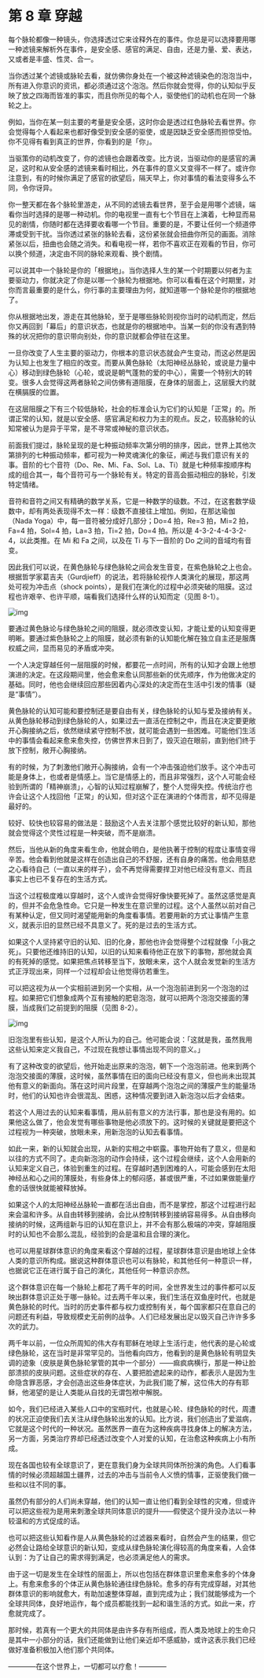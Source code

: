 # 第 8 章 穿越

每个脉轮都像一种镜头，你选择透过它来诠释外在的事件。你总是可以选择要用哪一种滤镜来解析外在事件，是安全感、感官的满足、自由，还是力量、爱、表达，又或者是丰盛、性灵、合一。

当你透过某个滤镜或脉轮去看，就仿佛你身处在一个被这种滤镜染色的泡泡当中，所有进入你意识的资讯，都必须通过这个泡泡。然后你就会觉得，你的认知似乎反映了放之四海而皆准的事实，而且你所见的每个人，驱使他们的动机也在同一个脉轮之上。

例如，当你在某一刻主要的考量是安全感，这时你会是透过红色脉轮去看世界。你会觉得每个人看起来也都好像受到安全感的驱使，或是因缺乏安全感而担惊受怕。你不见得有看到真正的世界，你看到的是「你」。

当驱策你的动机改变了，你的滤镜也会跟着改变。比方说，当驱动你的是感官的满足，这时和从安全感的滤镜来看时相比，外在事件的意义又变得不一样了。或许你注意到，有的时候你满足了感官的欲望后，隔天早上，你对事情的看法变得多么不同，令你讶异。

你一整天都在各个脉轮里游走，从不同的滤镜去看世界，至于会是用哪个滤镜，端看你当时选择的是哪一种动机。你的电视里一直有七个节目在上演着，七种显而易见的剧情，你随时都在选择要收看哪一个节目。重要的是，不要让任何一个频道停滞或受到干扰。当你透过紧张的脉轮去看，这份紧张就会扭曲你所见的画面。消除紧张以后，扭曲也会随之消失。和看电视一样，若你不喜欢正在观看的节目，你可以换个频道，决定由不同的脉轮来观看、换个剧情。

可以说其中一个脉轮是你的「根据地」。当你选择人生的某一个时期要以何者为主要驱动力，你就决定了你是以哪一个脉轮为根据地。你可以看看在这个时期里，对你而言最重要的是什么，你行事的主要理由为何，就知道哪一个脉轮是你的根据地了。

你从根据地出发，游走在其他脉轮，至于是哪些脉轮则视你当时的动机而定，然后你又再回到「幕后」的意识状态，也就是你的根据地中。当某一刻的你没有遇到特殊的状况把你的意识带向别处，你的意识就都会停驻在这里。

一旦你改变了人生主要的驱动力，你根本的意识状态就会产生变动，而这必然是因为认知上也发生了相应的改变。而要从黄色脉轮（太阳神经丛脉轮，或说是力量中心）移动到绿色脉轮（心轮，或说是朝气蓬勃的爱的中心），需要一个特别大的转变。很多人会觉得这两者脉轮之间仿佛有道阻膜，在身体的层面上，这层膜大约就在横膈膜的位置。

在这层阻膜之下有三个较低脉轮，社会的标准会认为它们的认知是「正常」的。所谓正常的认知，就是以安全感、感官满足和权力为主的观点。反之，较高脉轮的认知常被认为是异于平常，是不寻常或神秘的意识状态。

前面我们提过，脉轮呈现的是七种振动频率次第分明的排序，因此，世界上其他次第排列的七种振动频率，都可视为一种灵魂演化的象征，阐述与我们意识有关的事。音阶的七个音符（Do、Re、Mi、Fa、Sol、La、Ti）就是七种频率按顺序构成的组合其一，每个音符可与一个脉轮有关。特定的音高会振动相应的脉轮，引发特定情绪。

音符和音符之间又有精确的数学关系，它是一种数学的级数。不过，在这套数学级数中，却有两处表现得不太一样：级数不直接往上增加。例如，在那达瑜伽（Nada Yoga）中，每一音符被分成好几部分；Do=4 拍，Re=3 拍，Mi=2 拍，Fa=4 拍，Sol=4 拍，La=3 拍，Ti=2 拍，Do=4 拍。所以是 4-3-2-4-4-3-2-4，以此类推。在 Mi 和 Fa 之间，以及在 Ti 与下一音阶的 Do 之间的音域均有音变。

因此我们可以说，在黄色脉轮与绿色脉轮之间会发生音变，在紫色脉轮之上也会。根据哲学家葛吉夫（Gurdjieff）的说法，若将脉轮视作人类演化的展现，那这两处可视为冲击点（shock points），是我们在演化的过程中必须突破的阻膜。这过程也许艰辛、也许平顺，端看我们选择什么样的认知而定（见图 8-1）。

![img](8-1.png)

要通过黄色脉论与绿色脉轮之间的阻膜，就必须改变认知，才能让爱的认知变得更明晰。要通过紫色脉轮之上的阻膜，就必须有新的认知能化解在独立自主还是服膺权威之间，显而易见的矛盾或冲突。

一个人决定穿越任何一层阻膜的时候，都要花一点时间，所有的认知才会跟上他想演进的决定。在这段期间里，他会愈来愈认同那些新的优先顺序，作为他做决定的基础。同时，他也会继续回应那些因着内心深处的决定而在生活中引发的情事（疑是“事情”）。

黄色脉轮的认知可能和要控制还是要自由有关，绿色脉轮的认知与爱及接纳有关。从黄色脉轮移动到绿色脉轮的人，如果过去一直活在控制之中，而且在决定要更敞开心胸接纳之后，依然继续紧守控制不放，就可能会遇到一些困难。可能他们生活中的事情会看起来愈来愈失控，仿佛世界末日到了，毁灭迫在眼前，直到他们终于放下控制，敞开心胸接纳。

有的时候，为了刺激他们敞开心胸接纳，会有一个冲击强迫他们放手。这个冲击可能是身体上，也或者是情感上。当它是情感上的，而且非常强烈，这个人可能会经验到所谓的「精神崩溃」，心智的认知过程崩解了，整个人觉得失控。传统治疗也许会让这个人找回他「正常」的认知，但对这个正在演进的个体而言，却不见得是最好的。

较好、较快也较容易的做法是：鼓励这个人去关注那个感觉比较好的新认知，那他就会觉得这个灵性过程是一种突破，而不是崩溃。

然后，当他从新的角度来看生命，他就会明白，是他执著于控制的程度让事情变得辛苦。他会看到他就是这样在创造出自己的不舒服，还有自身的痛苦。他会用慈悲之心看待自己（一直以来的样子），会不再觉得需要捍卫对他已经没有意义、而且事实上也已不复存在的生活方式。

当这个过程极度难以穿越时，这个人或许会觉得好像快要死掉了。虽然这感觉是真的，但并不会危急性命。它只是一种发生在意识里的过程。这个人虽然以前对自己有某种认定，但又同时渴望能用新的角度看事情。若要用新的方式让事情产生意义，就表示旧的显然已经不具意义了。死的是过去的生活方式。

如果这个人坚持紧守旧的认知、旧的化身，那他也许会觉得整个过程就像「小我之死」。只要他还维持旧的认知，以旧的认知来看待他正在放下的事物，那他就会真的有死掉的感觉。如果把焦点转移至当下，放眼未来，这个人就会发觉新的生活方式正浮现出来，同样一个过程却会让他觉得彷若重生。

可以把这视为从一个实相前进到另一个实相，从一个泡泡前进到另一个泡泡的过程。如果把它们想象成两个互有接触的肥皂泡泡，就可以把两个泡泡交接面的薄膜，当成我们之前提到的阻膜（见图 8-2）。

![img](8-2.png)

旧泡泡里有些认知，是这个人所认为的自己。他可能会说：「这就是我，虽然我用这些认知来定义我自己，不过现在我想让事情出现不同的意义。」

有了这种改变的欲望后，他开始走出原来的泡泡，朝下一个泡泡前进。他来到两个泡泡交接面的薄膜，这时候，虽然事情在旧的面向已经没有意义，但也尚未出现其他有意义的新面向。落在这时间片段里，在穿越两个泡泡之间的薄膜产生的能量场时，他们的认知也许会很混乱、困惑，这种情况要到进入新泡泡以后才会结束。

若这个人用过去的认知来看事情，用从前有意义的方法行事，那也是没有用的。如果他这么做了，他会发觉有哪些事物是他必须放下的。这时候的关键就是要把这个过程视为一种突破，放眼未来，用新泡泡的认知去看事情。

如此一来，新的认知就会出现，从新的实相之中崭露。事物开始有了意义，但是和以往的方式不同了。走向新泡泡的动作会持续，这个过程会继续，这个人会用新的认知来定义自己，体验到重生的过程。在穿越时遇到困难的人，可能会感到在太阳神经丛和心之间的薄膜处，有些身体上的郁闷感，甚或很严重，不过如果做能量疗愈的话很快就能被释放掉。

如果这个人的太阳神经丛脉轮一直都在活出自由，而不是掌控，那这个过程进行起来会温和许多。从自由转移到接纳，会比从控制转移到接纳容易得多。从自由移向接纳的时候，这两组新与旧的认知在意识上，并不会有那么极端的冲突，穿越阻膜时的认知也不会那么混乱，经验到的会是温和且合理的演化。

也可以用星球群体意识的角度来看这个穿越的过程，星球群体意识是由地球上全体人类的意识所构成。据说这种群体意识也可以有脉轮，和其他任何一种意识一样，也据说它正在进行属于自己的演化，其他任何一种意识亦然。

这个群体意识在每一个脉轮上都花了两千年的时间，全世界发生过的事件都可以反映出群体意识正处于哪一脉轮。过去两千年以来，我们生活在双鱼座时代，也就是黄色脉轮的时代。当时的历史事件都与权力或控制有关，每个国家都只在意自己的问题还有利益，导致规模史无前例的战争。人们已经发展出足以毁灭自己许许多多次的武力。

两千年以前，一位众所周知的伟大存有耶稣在地球上生活行走，他代表的是心轮或绿色脉轮，这在当时是非常罕见的。当他看向四方，他看到的是黄色脉轮有明显失调的迹象（皮肤是黄色脉轮掌管的其中一个部分）——痲疯病横行，那是一种让脸部溃损的皮肤问题。这些症状的存在、人要把脸遮起来的动作，都表示人是因为生命隐含罪恶感，才会创造出这些身体症状，为此我们能了解，这位伟大的存有耶稣，他渴望的是让人类能从自找的无谓包袱中解脱。

如今，我们已经进入某些人口中的宝瓶时代，也就是心轮、绿色脉轮的时代，周遭的状况正迫使我们去关注从绿色脉轮出发的认知。比方说，我们创造出了爱滋病，它就是这个时代的一种状况。虽然医界一直在为这种疾病寻找身体上的解决方法，另一方面，另类治疗界却已经透过改变个人对爱的认知，在治愈这种疾病上小有所成。

现在各国也较有全球意识了，更在意我们身为全球共同体所扮演的角色。人们看事情的时候必须超越国土疆界，过去的冲击与当前令人义愤的情事，正驱使我们做一些和以往不同的事。

虽然仍有部分的人们尚未穿越，他们的认知一直让他们看到全球性的灾难，但或许可以把这些视为是用来刺激全球共同体意识的提升——假使这个提升没办法以一种较温和的方式促成的话。

也可以把这些认知看作是人从黄色脉轮的过滤器来看时，自然会产生的结果，但它必然会让路给全球意识的新认知，变成从绿色脉轮演化得较高的角度来看，人会体认到：为了让自己的需求得到满足，也必须满足他人的需求。

由于这一切是发生在全球性的层面上，所以也包括在群体意识里愈来愈多的个体身上。有愈来愈多的个体正从黄色脉轮通往绿色脉轮。愈多的存有完成穿越，对其他群体意识的影响就愈大，有助加速整体穿越，直到完成为止；我们就能够成为一个全球共同体，良好地运作，每个成员都能找到一起和谐生活的方式。如此一来，疗愈就完成了。

那时候，若真有一个更大的共同体是由许多存有所组成，而人类及地球上的生命只是其中一小部分的话，我们还能做到让他们亲近却不感威胁，或许这表示我们已经做好准备积极加入他们那个共同体。

————在这个世界上，一切都可以疗愈！————
